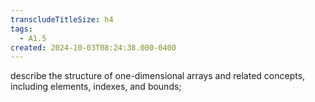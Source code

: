 ```yaml
---
transcludeTitleSize: h4
tags:
  - A1.5
created: 2024-10-03T08:24:38.000-0400
---
```

describe the structure of one-dimensional arrays and related concepts, including elements, indexes, and bounds;